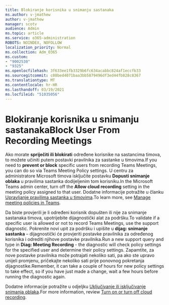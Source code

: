 ```yaml
---
title: Blokiranje korisnika u snimanju sastanaka
ms.author: v-jmathew
author: v-jmathew
manager: scotv
audience: Admin
ms.topic: article
ms.service: o365-administration
ROBOTS: NOINDEX, NOFOLLOW
localization_priority: Normal
ms.collection: Adm_O365
ms.custom:
- "9002530"
- "9325"
ms.openlocfilehash: 3f633ee1fb3329b6fc634acabbc824af1eccfb33
ms.sourcegitcommit: c08bed4071baa3bb5879496df3ed44fb828c8367
ms.translationtype: MT
ms.contentlocale: hr-HR
ms.lasthandoff: 03/19/2021
ms.locfileid: "51035056"
---
```

# <a name="block-user-from-recording-meetings"></a><span data-ttu-id="f9f9d-102">Blokiranje korisnika u snimanju sastanaka</span><span class="sxs-lookup"><span data-stu-id="f9f9d-102">Block User From Recording Meetings</span></span>

<span data-ttu-id="f9f9d-103">Ako morate **spriječiti ili blokirati** određene korisnike na sastancima timova, to možete učiniti putem postavki pravilnika za sastanke u timovima.</span><span class="sxs-lookup"><span data-stu-id="f9f9d-103">If you need to **prevent or block** specific users from recording Teams Meetings, you can do so via Teams Meeting Policy settings.</span></span> <span data-ttu-id="f9f9d-104">U centru za administratore Microsoft timova isključite postavku **Dopusti snimanje oblaka** u pravilima sastanka dodijeljenim tom korisniku.</span><span class="sxs-lookup"><span data-stu-id="f9f9d-104">In the Microsoft Teams admin center, turn off the **Allow cloud recording** setting in the meeting policy assigned to that user.</span></span> <span data-ttu-id="f9f9d-105">Dodatne informacije potražite u članku [Upravljanje pravilima sastanka u timovima](https://docs.microsoft.com/microsoftteams/meeting-policies-in-teams#allow-cloud-recording).</span><span class="sxs-lookup"><span data-stu-id="f9f9d-105">To learn more, see [Manage meeting policies in Teams](https://docs.microsoft.com/microsoftteams/meeting-policies-in-teams#allow-cloud-recording).</span></span>

<span data-ttu-id="f9f9d-106">Da biste provjerili je li određeni korisnik dopušten ili nije za snimanje sastanaka timova, upotrijebite dijagnostički alat za podršku.</span><span class="sxs-lookup"><span data-stu-id="f9f9d-106">To validate if a specific user is allowed or not to record Teams Meetings, use the support diagnostic.</span></span> <span data-ttu-id="f9f9d-107">Pokrenite novi upit za podršku i upišite u **dijag: snimanje sastanka** – dijagnostički će provjeriti postavke pravilnika za određenog korisnika i odrediti njihove postavke pravilnika.</span><span class="sxs-lookup"><span data-stu-id="f9f9d-107">Run a new support query and type in **Diag: Meeting Recording** - the diagnostic will check policy settings for the specified user and determine their policy settings.</span></span> <span data-ttu-id="f9f9d-108">Zapamtite, za nove postavke pravilnika može potrajati nekoliko sati, pa ako ste upravo unijeli promjenu, pričekajte nekoliko sati prije ponovnog pokretanja dijagnostike.</span><span class="sxs-lookup"><span data-stu-id="f9f9d-108">Remember, it can take a couple of hours for new policy settings to take effect, so if you have just made a change, wait a few hours before running the diagnostic again.</span></span>

<span data-ttu-id="f9f9d-109">Dodatne informacije potražite u odjeljku [Uključivanje ili isključivanje snimanja oblaka](https://docs.microsoft.com/microsoftteams/cloud-recording#turn-on-or-turn-off-cloud-recording).</span><span class="sxs-lookup"><span data-stu-id="f9f9d-109">For more information, review [Turn on or turn off cloud recording](https://docs.microsoft.com/microsoftteams/cloud-recording#turn-on-or-turn-off-cloud-recording).</span></span>
